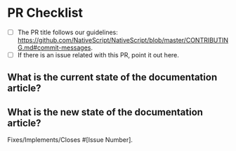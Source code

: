 <!--
We, the rest of the NativeScript community, thank you for your
contribution!
To help the rest of the community review your change, please follow the instructions in the template.
-->

<!-- PULL REQUEST TEMPLATE -->
<!-- (Update "[ ]" to "[x]" to check a box) -->

# PR Checklist

* [ ] The PR title follows our guidelines: <https://github.com/NativeScript/NativeScript/blob/master/CONTRIBUTING.md#commit-messages>.
* [ ] If there is an issue related with this PR, point it out here.

## What is the current state of the documentation article?

<!-- Please describe the current behavior that you are modifying, or link to a relevant issue. -->

## What is the new state of the documentation article?

<!-- Describe the changes. -->

Fixes/Implements/Closes #[Issue Number].

<!-- If this PR contains a breaking change, please describe the impact and migration path for existing applications below. -->
